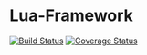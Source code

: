 # Lua-Framework

[![Build Status](https://travis-ci.org/rraallvv/Lua-Framework.svg)](https://travis-ci.org/rraallvv/Lua-Framework)
[![Coverage Status](https://coveralls.io/repos/rraallvv/Lua-Framework/badge.svg)](https://coveralls.io/r/rraallvv/Lua-Framework)
